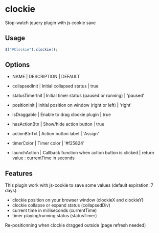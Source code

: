 # clockie
Stop-watch jquery plugin with js cookie save

Usage
--------
```javascript
$("#Clockie").clockie();
```

Options
--------
- NAME | DESCRIPTION | DEFAULT

- collapsedInit | Initial collapsed status | true
- statusTimerInit | Initial timer status (paused or running) | 'paused'
- positionInit | Initial position on window (right or left) | 'right'
- isDraggable	| Enable to drag clockie plugin | true
- hasActionBtn | Show/hide action button | true
- actionBtnTxt | Action button label | 'Assign'
- timerColor | Timer color | '#f25824'
- launchAction | Callback function when action button is clicked  | return value : currentTime in seconds


Features
--------

This plugin work with js-cookie to save some values (default expiration: 7 days):
- clockie position on your browser window (clockieX and clockieY)
- clockie collapse or expand status (collapsedDiv)
- current time in milliseconds (currentTime)
- timer playing/running status (statusTimer)

Re-positionning when clockie dragged outside (page refresh needed)
